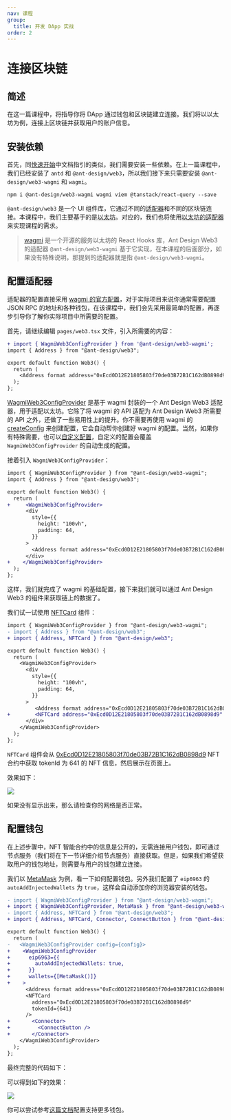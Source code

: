 ```yaml
---
nav: 课程
group:
  title: 开发 DApp 实战
order: 2
---
```


# 连接区块链

## 简述

在这一篇课程中，将指导你将 DApp 通过钱包和区块链建立连接。我们将以以太坊为例，连接上区块链并获取用户的账户信息。

## 安装依赖

首先，同[快速开始](../guide/quick-start.zh-CN.md)中文档指引的类似，我们需要安装一些依赖。在上一篇课程中，我们已经安装了 `antd` 和 `@ant-design/web3`，所以我们接下来只需要安装 `@ant-design/web3-wagmi` 和 `wagmi`。

```shell
npm i @ant-design/web3-wagmi wagmi viem @tanstack/react-query --save
```

`@ant-design/web3` 是一个 UI 组件库，它通过不同的[适配器](../guide/adapter.zh-CN.md)和不同的区块链连接。本课程中，我们主要基于的是[以太坊](https://ethereum.org/zh/)。对应的，我们也将使用[以太坊的适配器](../../packages/web3/src/ethereum/index.zh-CN.md)来实现课程的需求。

> [wagmi](https://wagmi.sh/) 是一个开源的服务以太坊的 React Hooks 库，Ant Design Web3 的适配器 `@ant-design/web3-wagmi` 基于它实现，在本课程的后面部分，如果没有特殊说明，那提到的适配器就是指 `@ant-design/web3-wagmi`。

## 配置适配器

适配器的配置直接采用 [wagmi 的官方配置](https://wagmi.sh/core/getting-started)，对于实际项目来说你通常需要配置 JSON RPC 的地址和各种钱包，在该课程中，我们会先采用最简单的配置，再逐步引导你了解你实际项目中所需要的配置。

首先，请继续编辑 `pages/web3.tsx` 文件，引入所需要的内容：

```diff
+ import { WagmiWeb3ConfigProvider } from '@ant-design/web3-wagmi';
import { Address } from "@ant-design/web3";

export default function Web3() {
  return (
    <Address format address="0xEcd0D12E21805803f70de03B72B1C162dB0898d9" />
  );
};
```

[WagmiWeb3ConfigProvider](https://web3.ant.design/components/wagmi-cn#wagmiweb3configproviderprops) 是基于 wagmi 封装的一个 Ant Design Web3 适配器，用于适配以太坊。它除了将 wagmi 的 API 适配为 Ant Design Web3 所需要的 API 之外，还做了一些易用性上的提升。你不需要再使用 wagmi 的 [createConfig](https://wagmi.sh/react/config) 来创建配置，它会自动帮你创建好 wagmi 的配置。当然，如果你有特殊需要，也可以[自定义配置](https://web3.ant.design/components/ethereum-cn#%E8%87%AA%E5%AE%9A%E4%B9%89-wagmi-%E9%85%8D%E7%BD%AE)，自定义的配置会覆盖 `WagmiWeb3ConfigProvider` 的自动生成的配置。

接着引入 `WagmiWeb3ConfigProvider`：

```diff
import { WagmiWeb3ConfigProvider } from "@ant-design/web3-wagmi";
import { Address } from "@ant-design/web3";

export default function Web3() {
  return (
+     <WagmiWeb3ConfigProvider>
      <div
        style={{
          height: "100vh",
          padding: 64,
        }}
      >
        <Address format address="0xEcd0D12E21805803f70de03B72B1C162dB0898d9" />
      </div>
+    </WagmiWeb3ConfigProvider>
  );
};

```

这样，我们就完成了 wagmi 的基础配置，接下来我们就可以通过 Ant Design Web3 的组件来获取链上的数据了。

我们试一试使用 [NFTCard](../../packages/web3/src/nft-card/index.zh-CN.md) 组件：

```diff
import { WagmiWeb3ConfigProvider } from "@ant-design/web3-wagmi";
- import { Address } from "@ant-design/web3";
+ import { Address, NFTCard } from "@ant-design/web3";

export default function Web3() {
  return (
    <WagmiWeb3ConfigProvider>
      <div
        style={{
          height: "100vh",
          padding: 64,
        }}
      >
         <Address format address="0xEcd0D12E21805803f70de03B72B1C162dB0898d9" />
+        <NFTCard address="0xEcd0D12E21805803f70de03B72B1C162dB0898d9" tokenId={641} />
      </div>
    </WagmiWeb3ConfigProvider>
  );
};
```

`NFTCard` 组件会从 [0xEcd0D12E21805803f70de03B72B1C162dB0898d9](https://etherscan.io/address/0xEcd0D12E21805803f70de03B72B1C162dB0898d9) NFT 合约中获取 tokenId 为 641 的 NFT 信息，然后展示在页面上。

效果如下：

![](./img/nft-card.png)

如果没有显示出来，那么请检查你的网络是否正常。

## 配置钱包

在上述步骤中，NFT 智能合约中的信息是公开的，无需连接用户钱包，即可通过节点服务（我们将在下一节详细介绍节点服务）直接获取。但是，如果我们希望获取用户的钱包地址，则需要与用户的钱包建立连接。

我们以 [MetaMask](https://metamask.io/) 为例，看一下如何配置钱包。另外我们配置了 `eip6963` 的 `autoAddInjectedWallets` 为 `true`，这样会自动添加你的浏览器安装的钱包。

```diff
- import { WagmiWeb3ConfigProvider } from "@ant-design/web3-wagmi";
+ import { WagmiWeb3ConfigProvider, MetaMask } from "@ant-design/web3-wagmi";
- import { Address, NFTCard } from "@ant-design/web3";
+ import { Address, NFTCard, Connector, ConnectButton } from "@ant-design/web3";

export default function Web3() {
  return (
-   <WagmiWeb3ConfigProvider config={config}>
+    <WagmiWeb3ConfigProvider
+      eip6963={{
+        autoAddInjectedWallets: true,
+      }}
+      wallets={[MetaMask()]}
+    >
      <Address format address="0xEcd0D12E21805803f70de03B72B1C162dB0898d9" />
      <NFTCard
        address="0xEcd0D12E21805803f70de03B72B1C162dB0898d9"
        tokenId={641}
      />
+       <Connector>
+         <ConnectButton />
+       </Connector>
    </WagmiWeb3ConfigProvider>
  );
};

```

最终完整的代码如下：

<code src="./demos/connect.tsx"></code>

可以得到如下的效果：

![](./img/connect.png)

你可以尝试参考[这篇文档](../../packages/web3/src/ethereum/index.zh-CN.md#添加更多钱包)配置支持更多钱包。
